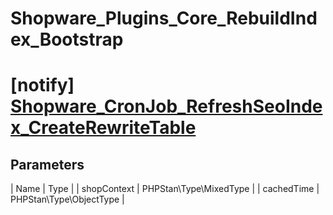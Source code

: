 # Shopware_Plugins_Core_RebuildIndex_Bootstrap

# [notify] [Shopware_CronJob_RefreshSeoIndex_CreateRewriteTable](https://github.com/shopware/shopware/blob/5.5/engine/Shopware/Plugins/Default/Core/RebuildIndex/Bootstrap.php#L179)

## Parameters
| Name        | Type           |
| shopContext        | PHPStan\Type\MixedType           |
| cachedTime        | PHPStan\Type\ObjectType           |
